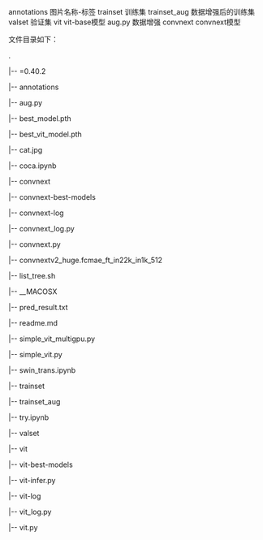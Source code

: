 annotations 图片名称-标签
trainset 训练集
trainset_aug 数据增强后的训练集
valset 验证集
vit vit-base模型
aug.py 数据增强
convnext convnext模型


文件目录如下：

.

|-- =0.40.2

|-- annotations

|-- aug.py

|-- best_model.pth

|-- best_vit_model.pth

|-- cat.jpg

|-- coca.ipynb

|-- convnext

|-- convnext-best-models

|-- convnext-log

|-- convnext_log.py

|-- convnext.py

|-- convnextv2_huge.fcmae_ft_in22k_in1k_512

|-- list_tree.sh

|-- __MACOSX

|-- pred_result.txt

|-- readme.md

|-- simple_vit_multigpu.py

|-- simple_vit.py

|-- swin_trans.ipynb

|-- trainset

|-- trainset_aug

|-- try.ipynb

|-- valset

|-- vit

|-- vit-best-models

|-- vit-infer.py

|-- vit-log

|-- vit_log.py

|-- vit.py